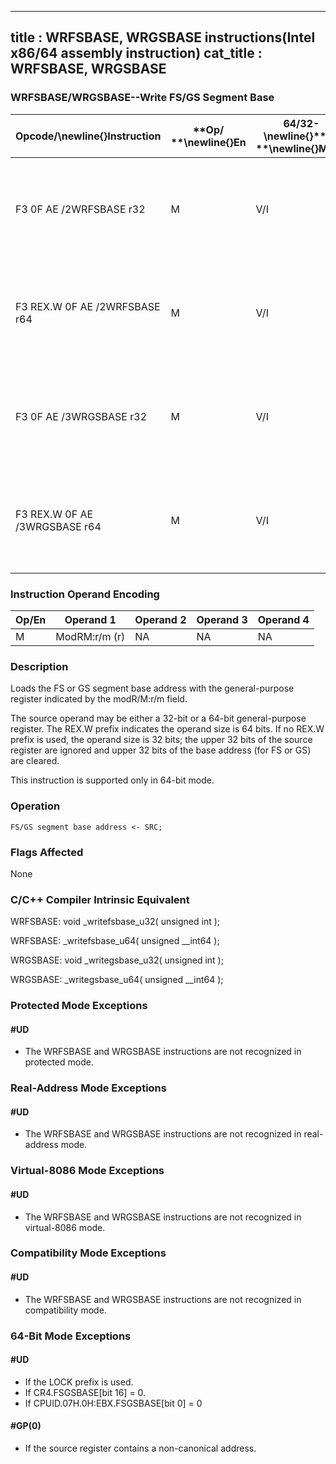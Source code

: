 ----------------------------
title : WRFSBASE, WRGSBASE instructions(Intel x86/64 assembly instruction)
cat_title : WRFSBASE, WRGSBASE
----------------------------
### WRFSBASE/WRGSBASE--Write FS/GS Segment Base


|**Opcode/**\newline{}**Instruction**|**Op/ **\newline{}**En**|**64/32-**\newline{}**bit **\newline{}**Mode**|**CPUID Fea-**\newline{}**ture Flag**|**Description**|
|------------------------------------|------------------------|----------------------------------------------|-------------------------------------|---------------|
|F3 0F AE /2WRFSBASE r32|M|V/I|FSGSBASE|Load the FS base address with the 32-bit value in the source register.|
|F3 REX.W 0F AE /2WRFSBASE r64|M|V/I|FSGSBASE|Load the FS base address with the 64-bit value in the source register.|
|F3 0F AE /3WRGSBASE r32|M|V/I|FSGSBASE|Load the GS base address with the 32-bit value in the source register.|
|F3 REX.W 0F AE /3WRGSBASE r64|M|V/I|FSGSBASE|Load the GS base address with the 64-bit value in the source register.|
### Instruction Operand Encoding


|Op/En|Operand 1|Operand 2|Operand 3|Operand 4|
|-----|---------|---------|---------|---------|
|M|ModRM:r/m (r)|NA|NA|NA|
### Description


Loads the FS or GS segment base address with the general-purpose register indicated by the modR/M:r/m field.

The source operand may be either a 32-bit or a 64-bit general-purpose register. The REX.W prefix indicates the operand size is 64 bits. If no REX.W prefix is used, the operand size is 32 bits; the upper 32 bits of the source register are ignored and upper 32 bits of the base address (for FS or GS) are cleared. 

This instruction is supported only in 64-bit mode.


### Operation

```info-verb
FS/GS segment base address <- SRC;
```
### Flags Affected


None

### C/C++ Compiler Intrinsic Equivalent


WRFSBASE:  void _writefsbase_u32( unsigned int );

WRFSBASE:  _writefsbase_u64( unsigned __int64 );

WRGSBASE:  void _writegsbase_u32( unsigned int );

WRGSBASE:  _writegsbase_u64( unsigned __int64 );


### Protected Mode Exceptions

#### #UD
* The WRFSBASE and WRGSBASE instructions are not recognized in protected mode.

### Real-Address Mode Exceptions

#### #UD
* The WRFSBASE and WRGSBASE instructions are not recognized in real-address mode.

### Virtual-8086 Mode Exceptions

#### #UD
* The WRFSBASE and WRGSBASE instructions are not recognized in virtual-8086 mode.

### Compatibility Mode Exceptions

#### #UD
* The WRFSBASE and WRGSBASE instructions are not recognized in compatibility mode.

### 64-Bit Mode Exceptions

#### #UD
* If the LOCK prefix is used.
* If CR4.FSGSBASE[bit 16] = 0.
* If CPUID.07H.0H:EBX.FSGSBASE[bit 0] = 0

#### #GP(0)
* If the source register contains a non-canonical address.
